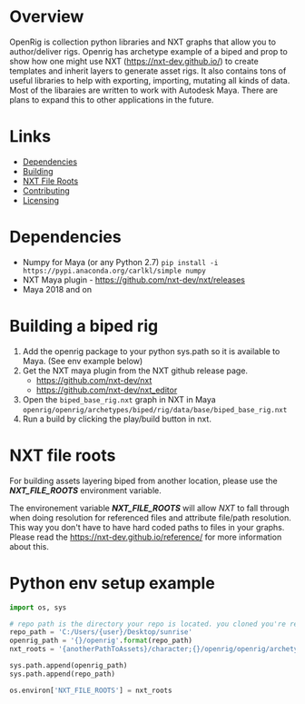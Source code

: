 # Overview 
OpenRig is collection python libraries and NXT graphs that allow you to author/deliver rigs. Openrig has archetype example of a biped and prop to show how one might use NXT (https://nxt-dev.github.io/) to create templates and inherit layers to generate asset rigs. It also contains tons of useful libraries to help with exporting, importing, mutating all kinds of data. Most of the libaraies are written to work with Autodesk Maya. There are plans to expand this to other applications in the future.

# Links
- [Dependencies](#dependencies)
- [Building](#building-a-biped-rig)
- [NXT File Roots](#nxt-file-roots)
- [Contributing](CONTRIBUTING.md)
- [Licensing](LICENSE)

# Dependencies 
* Numpy for Maya (or any Python 2.7)
`pip install -i https://pypi.anaconda.org/carlkl/simple numpy`
* NXT Maya plugin - https://github.com/nxt-dev/nxt/releases
* Maya 2018 and on

# Building a biped rig
1. Add the openrig package to your python sys.path so it is available to Maya. (See env example below)
2. Get the NXT maya plugin from the NXT github release page. 
    - https://github.com/nxt-dev/nxt
    - https://github.com/nxt-dev/nxt_editor
3. Open the `biped_base_rig.nxt` graph in NXT in Maya
`openrig/openrig/archetypes/biped/rig/data/base/biped_base_rig.nxt`
4. Run a build by clicking the play/build button in nxt.

# NXT file roots
For building assets layering biped from another location, please use the **_NXT_FILE_ROOTS_** environment variable.

The environement variable **_NXT_FILE_ROOTS_** will allow *_NXT_* to fall through when doing resolution for referenced files and attribute file/path resolution. This way you don't have to have hard coded paths to files in your graphs. Please read the https://nxt-dev.github.io/reference/ for more information about this.

# Python env setup example
```python
import os, sys

# repo path is the directory your repo is located. you cloned you're repo. 
repo_path = 'C:/Users/{user}/Desktop/sunrise'
openrig_path = '{}/openrig'.format(repo_path)
nxt_roots = '{anotherPathToAssets}/character;{}/openrig/openrig/archetypes'.format(repo_path)

sys.path.append(openrig_path)
sys.path.append(repo_path)

os.environ['NXT_FILE_ROOTS'] = nxt_roots
```

